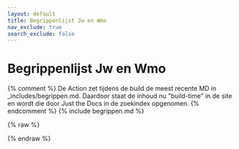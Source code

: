 ```yaml
---
layout: default
title: Begrippenlijst Jw en Wmo
nav_exclude: true
search_exclude: false
---
```


<style>
  /* sidebar verbergen, content full-width */
  .side-bar { display:none !important; }
  .main { margin-left:0 !important; }
  /* desgewenst: site-brede zoekbalk zichtbaar laten (of hier verbergen) */
  /* .main-header .search { display:none !important; } */
</style>

# Begrippenlijst Jw en Wmo

{% comment %}
De Action zet tijdens de build de meest recente MD in _includes/begrippen.md.
Daardoor staat de inhoud nu "build-time" in de site en wordt die door
Just the Docs in de zoekindex opgenomen.
{% endcomment %}
{% include begrippen.md %}

{% raw %}
<script>
document.addEventListener("DOMContentLoaded", () => {
  // 1) Elementen
  const input = document.querySelector("#search-input");   // JTD header-zoek
  const content = document.querySelector("#main-content") || document.querySelector(".main-content") || document.body;

  if (!input || !content) return;

  // 2) Maak secties per H3 (begrip = <h3> ... definitie = alles erna tot volgende H3)
  //    Als er geen H3's zijn, valt hij terug op de hele content.
  let sections = [];
  (function buildSections(){
    const kids = Array.from(content.querySelectorAll("main > *"));
    let current = null;
    kids.forEach(node => {
      if (node.tagName === "H3") {
        current = document.createElement("section");
        current.className = "glossary-section";
        node.parentNode.insertBefore(current, node);
        current.appendChild(node);
        sections.push(current);
      } else if (current) {
        current.appendChild(node);
      }
    });
    if (!sections.length) sections = [content.querySelector("main") || content];
  })();

  // 3) Filterfunctie
  const normalize = s => (s || "").toLowerCase();
  const showAll = () => sections.forEach(s => s.style.display = "");
  const filterTo = q => {
    const qn = normalize(q);
    if (!qn) return showAll();
    sections.forEach(sec => {
      sec.style.display = normalize(sec.textContent).includes(qn) ? "" : "none";
    });
  };

  // 4) Enter = filter deze pagina, Esc = reset
  input.addEventListener("keydown", e => {
    if (e.key === "Enter") {
      e.preventDefault();           // voorkom dat JTD naar een resultaat navigeert
      const q = input.value.trim();
      filterTo(q);
      // optie: resultatenpaneel verbergen
      const panel = document.getElementById("search-results");
      if (panel) panel.innerHTML = "";
    } else if (e.key === "Escape") {
      showAll();
      input.value = "";
      const panel = document.getElementById("search-results");
      if (panel) panel.innerHTML = "";
    }
  });

  // 5) Als je het veld leegmaakt met de muis, toon weer alles
  input.addEventListener("input", () => {
    if (!input.value) showAll();
  });

  // 6) Kleine helperknop “Alles tonen” rechts van het zoekveld (optioneel)
  const wrap = document.querySelector(".search-input-wrap");
  if (wrap && !wrap.querySelector(".clear-local-filter")) {
    const btn = document.createElement("button");
    btn.type = "button";
    btn.className = "clear-local-filter";
    btn.style = "margin-left:.5rem";
    btn.textContent = "Alles tonen";
    btn.addEventListener("click", () => { input.value = ""; showAll(); });
    wrap.appendChild(btn);
  }
});
</script>
{% endraw %}
